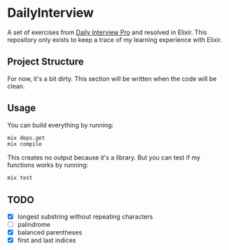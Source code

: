 # DailyInterview

A set of exercises from [Daily Interview Pro](https://www.techseries.dev/daily)
and resolved in Elixir. This repository only exists to keep a trace of my
learning experience with Elixir.

## Project Structure

For now, it's a bit dirty. This section will be written when the code will be clean.

## Usage

You can build everything by running:

```sh
mix deps.get
mix compile
```

This creates no output because it's a library.
But you can test if my functions works by running:

```sh
mix test
```

## TODO

- [x] longest substring without repeating characters
- [ ] palindrome
- [x] balanced parentheses
- [x] first and last indices

